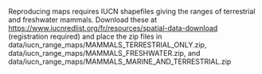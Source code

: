 Reproducing maps requires IUCN shapefiles giving the ranges of terrestrial and 
freshwater mammals. Download these at https://www.iucnredlist.org/fr/resources/spatial-data-download 
(registration required) and place the zip files in data/iucn_range_maps/MAMMALS_TERRESTRIAL_ONLY.zip,
data/iucn_range_maps/MAMMALS_FRESHWATER.zip, and data/iucn_range_maps/MAMMALS_MARINE_AND_TERRESTRIAL.zip

